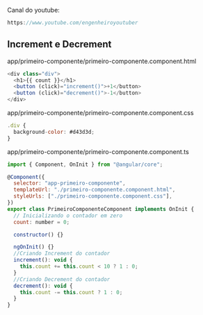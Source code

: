 Canal do youtube:

```js
https://www.youtube.com/engenheiroyoutuber
```

## Increment e Decrement

app/primeiro-componente/primeiro-componente.component.html

```js
<div class="div">
  <h1>{{ count }}</h1>
  <button (click)="increment()">+1</button>
  <button (click)="decrement()">-1</button>
</div>
```

app/primeiro-componente/primeiro-componente.component.css

```js
.div {
  background-color: #d43d3d;
}
```

app/primeiro-componente/primeiro-componente.component.ts

```js
import { Component, OnInit } from "@angular/core";

@Component({
  selector: "app-primeiro-componente",
  templateUrl: "./primeiro-componente.component.html",
  styleUrls: ["./primeiro-componente.component.css"],
})
export class PrimeiroComponenteComponent implements OnInit {
  // Inicializando o contador em zero
  count: number = 0;

  constructor() {}

  ngOnInit() {}
  //Criando Increment do contador
  increment(): void {
    this.count += this.count < 10 ? 1 : 0;
  }
  //Criando Decrement do contador
  decrement(): void {
    this.count -= this.count ? 1 : 0;
  }
}
```
